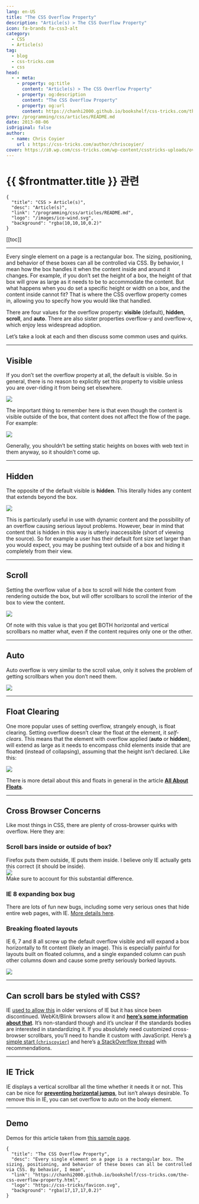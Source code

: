 ```yaml
---
lang: en-US
title: "The CSS Overflow Property"
description: "Article(s) > The CSS Overflow Property"
icon: fa-brands fa-css3-alt
category:
  - CSS
  - Article(s)
tag:
  - blog
  - css-tricks.com
  - css
head:
  - - meta:
    - property: og:title
      content: "Article(s) > The CSS Overflow Property"
    - property: og:description
      content: "The CSS Overflow Property"
    - property: og:url
      content: https://chanhi2000.github.io/bookshelf/css-tricks.com/the-css-overflow-property.html
prev: /programming/css/articles/README.md
date: 2013-08-06
isOriginal: false
author:
  - name: Chris Coyier
    url : https://css-tricks.com/author/chriscoyier/
cover: https://i0.wp.com/css-tricks.com/wp-content/csstricks-uploads/overflow-visible.png
---
```


# {{ $frontmatter.title }} 관련

```component VPCard
{
  "title": "CSS > Article(s)",
  "desc": "Article(s)",
  "link": "/programming/css/articles/README.md",
  "logo": "/images/ico-wind.svg",
  "background": "rgba(10,10,10,0.2)"
}
```

[[toc]]

---

<SiteInfo
  name="The CSS Overflow Property"
  desc="Every single element on a page is a rectangular box. The sizing, positioning, and behavior of these boxes can all be controlled via CSS. By behavior, I mean"
  url="https://css-tricks.com/the-css-overflow-property"
  logo="https://css-tricks/favicon.svg"
  preview="https://i0.wp.com/css-tricks.com/wp-content/csstricks-uploads/overflow-visible.png"/>

Every single element on a page is a rectangular box. The sizing, positioning, and behavior of these boxes can all be controlled via CSS. By behavior, I mean how the box handles it when the content inside and around it changes. For example, if you don’t set the height of a box, the height of that box will grow as large as it needs to be to accommodate the content. But what happens when you do set a specific height or width on a box, and the content inside cannot fit? That is where the CSS overflow property comes in, allowing you to specify how you would like that handled.

There are four values for the overflow property: **visible** (default), **hidden**, **scroll**, and **auto**. There are also sister properties overflow-y and overflow-x, which enjoy less widespread adoption.

Let’s take a look at each and then discuss some common uses and quirks.

---

## Visible

If you don’t set the overflow property at all, the default is visible. So in general, there is no reason to explicitly set this property to visible unless you are over-riding it from being set elsewhere.

![](https://i0.wp.com/css-tricks.com/wp-content/csstricks-uploads/overflow-visible.png?resize=570%2C500)

The important thing to remember here is that even though the content is visible outside of the box, that content does not affect the flow of the page. For example:

![](https://i0.wp.com/css-tricks.com/wp-content/csstricks-uploads/overlap.png?resize=570%2C200)

Generally, you shouldn’t be setting static heights on boxes with web text in them anyway, so it shouldn’t come up.

---

## Hidden

The opposite of the default visible is **hidden**. This literally hides any content that extends beyond the box.

![](https://i0.wp.com/css-tricks.com/wp-content/csstricks-uploads/css-overflow-hidden.png?resize=570%2C461)

This is particularly useful in use with dynamic content and the possibility of an overflow causing serious layout problems. However, bear in mind that content that is hidden in this way is utterly inaccessible (short of viewing the source). So for example a user has their default font size set larger than you would expect, you may be pushing text outside of a box and hiding it completely from their view.

---

## Scroll

Setting the overflow value of a box to scroll will hide the content from rendering outside the box, but will offer scrollbars to scroll the interior of the box to view the content.

![](https://i0.wp.com/css-tricks.com/wp-content/csstricks-uploads/css-scroll.png?resize=570%2C540)

Of note with this value is that you get BOTH horizontal and vertical scrollbars no matter what, even if the content requires only one or the other.

---

## Auto

Auto overflow is very similar to the scroll value, only it solves the problem of getting scrollbars when you don’t need them.

![](https://i0.wp.com/css-tricks.com/wp-content/csstricks-uploads/css-overflow-auto.png?resize=570%2C540)

---

## Float Clearing

One more popular uses of setting overflow, strangely enough, is float clearing. Setting overflow doesn’t clear the float *at* the element, it *self-clears*. This means that the element with overflow applied (**auto** or **hidden**), will extend as large as it needs to encompass child elements inside that are floated (instead of collapsing), assuming that the height isn’t declared. Like this:

![](https://i0.wp.com/css-tricks.com/wp-content/csstricks-uploads/overflow-float.png?resize=570%2C330)

There is more detail about this and floats in general in the article [**All About Floats**](https://css-tricks.com/all-about-floats/).

---

## Cross Browser Concerns

Like most things in CSS, there are plenty of cross-browser quirks with overflow. Here they are:

### Scroll bars inside or outside of box?

Firefox puts them outside, IE puts them inside. I believe only IE actually gets this correct (it should be inside).  
![](https://i0.wp.com/css-tricks.com/wp-content/csstricks-uploads/sizeofbox.png?resize=570%2C300)  
Make sure to account for this substantial difference.

### IE 8 expanding box bug

There are lots of fun new bugs, including some very serious ones that hide entire web pages, with IE. [<VPIcon icon="fas fa-globe"/>More details here](http://edskes.net/ie8overflowandexpandingboxbugs.htm).

### Breaking floated layouts

IE 6, 7 and 8 all screw up the default overflow visible and will expand a box horizontally to fit content (likely an image). This is especially painful for layouts built on floated columns, and a single expanded column can push other columns down and cause some pretty seriously borked layouts.

![](https://i0.wp.com/css-tricks.com/wp-content/csstricks-uploads/visible-mess.png?resize=570%2C320)

---

## Can scroll bars be styled with CSS?

IE [<VPIcon icon="fas fa-globe"/>used to allow this](http://spectrum-research.com/V2/projects_scrollbar_generator.asp) in older versions of IE but it has since been discontinued. WebKit/Blink browsers allow it and [**here’s some information about that**](/css-tricks.com/custom-scrollbars-in-webkit.md). It’s non-standard though and it’s unclear if the standards bodies are interested in standardizing it. If you absolutely need customized cross-browser scrollbars, you’ll need to handle it custom with JavaScript. Here’s [a simple start (<VPIcon icon="fa-brands fa-codepen"/>`chriscoyier`)](http://codepen.io/chriscoyier/pen/gzBsA) and here’s [<VPIcon icon="fa-brands fa-stack-overflow"/>a StackOverflow thread](http://stackoverflow.com/questions/4967521/js-scrollbar-recommendations) with recommendations.

---

## IE Trick

IE displays a vertical scrollbar all the time whether it needs it or not. This can be nice for [**preventing horizontal jumps**](/css-tricks.com/eliminate-jumps-in-horizontal-centering-by-forcing-a-scroll-bar.md), but isn’t always desirable. To remove this in IE, you can set overflow to auto on the body element.

---

## Demo

Demos for this article taken from [<VPIcon icon="iconfont icon-css-tricks"/>this sample page](https://css-tricks.com/examples/OverflowExample/).

<!-- TODO: add ARTICLE CARD -->
```component VPCard
{
  "title": "The CSS Overflow Property",
  "desc": "Every single element on a page is a rectangular box. The sizing, positioning, and behavior of these boxes can all be controlled via CSS. By behavior, I mean",
  "link": "https://chanhi2000.github.io/bookshelf/css-tricks.com/the-css-overflow-property.html",
  "logo": "https://css-tricks/favicon.svg",
  "background": "rgba(17,17,17,0.2)"
}
```
